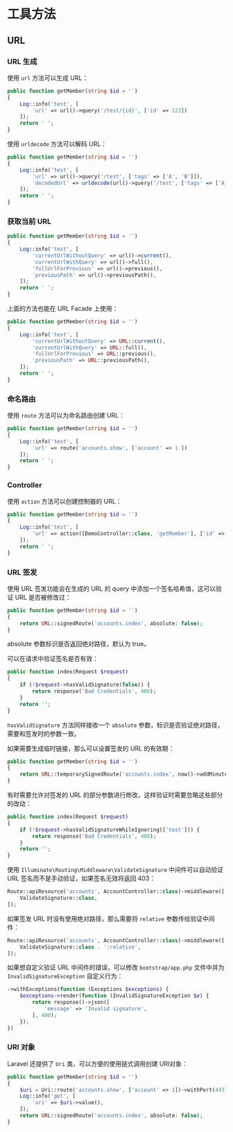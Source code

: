 # 工具方法

## URL

### URL 生成

使用 `url` 方法可以生成 URL：

```php
public function getMember(string $id = '')
{
    Log::info('test', [
        'url' => url()->query('/test/{id}', ['id' => 123])
    ]);
    return ' ';
}
```

使用 `urldecode` 方法可以解码 URL：

```php
public function getMember(string $id = '')
{
    Log::info('test', [
        'url' => url()->query('/test', ['tags' => ['A', 'B']]),
        'decodedUrl' => urldecode(url()->query('/test', ['tags' => ['A', 'B']])),
    ]);
    return ' ';
}
```

### 获取当前 URL

```php
public function getMember(string $id = '')
{
    Log::info('test', [
        'currentUrlWithoutQuery' => url()->current(),
        'currentUrlWithQuery' => url()->full(),
        'fullUrlForPrevious' => url()->previous(),
        'previousPath' => url()->previousPath(),
    ]);
    return ' ';
}
```

上面的方法也能在 URL Facade 上使用：

```php
public function getMember(string $id = '')
{
    Log::info('test', [
        'currentUrlWithoutQuery' => URL::current(),
        'currentUrlWithQuery' => URL::full(),
        'fullUrlForPrevious' => URL::previous(),
        'previousPath' => URL::previousPath(),
    ]);
    return ' ';
}
```

### 命名路由

使用 `route` 方法可以为命名路由创建 URL：

```php
public function getMember(string $id = '')
{
    Log::info('test', [
        'url' => route('accounts.show', ['account' => 1 ])
    ]);
    return ' ';
}
```

### Controller

使用 `action` 方法可以创建控制器的 URL：

```php
public function getMember(string $id = '')
{
    Log::info('test', [
        'url' => action([DemoController::class, 'getMember'], ['id' => '123'])
    ]);
    return ' ';
}
```

### URL 签发

使用 URL 签发功能会在生成的 URL 的 query 中添加一个签名哈希值，这可以验证 URL 是否被修改过：

```php
public function getMember(string $id = '')
{
    return URL::signedRoute('accounts.index', absolute: false);
}
```

absolute 参数标识是否返回绝对路径，默认为 true。

可以在请求中验证签名是否有效：

```php
public function index(Request $request)
{
    if (!$request->hasValidSignature(false)) {
        return response('Bad Credentials', 400);
    }
    return '';
}
```

`hasValidSignature` 方法同样接收一个 `absolute` 参数，标识是否验证绝对路径，需要和签发时的参数一致。

如果需要生成临时链接，那么可以设置签发的 URL 的有效期：

```php
public function getMember(string $id = '')
{
    return URL::temporarySignedRoute('accounts.index', now()->addMinute());
}
```

有时需要允许对签发的 URL 的部分参数进行修改，这样验证时需要忽略这些部分的改动：

```php
public function index(Request $request)
{
    if (!$request->hasValidSignatureWhileIgnoring(['test'])) {
        return response('Bad Credentials', 400);
    }
    return '';
}
```

使用 `Illuminate\Routing\Middleware\ValidateSignature` 中间件可以自动验证 URL 签名而不是手动验证，如果签名无效将返回 403：

```php
Route::apiResource('accounts', AccountController::class)->middleware([
    ValidateSignature::class,
]);
```

如果签发 URL 时没有使用绝对路径，那么需要将 `relative` 参数传给验证中间件：

```php
Route::apiResource('accounts', AccountController::class)->middleware([
    ValidateSignature::class . ':relative',
]);
```

如果想自定义验证 URL 中间件的错误，可以修改 `bootstrap/app.php` 文件中并为 `InvalidSignatureException` 自定义行为：

```php
->withExceptions(function (Exceptions $exceptions) {
    $exceptions->render(function (InvalidSignatureException $e) {
        return response()->json([
            'message' => 'Invalid signature',
        ], 400);
    });
})
```

### URI 对象

Laravel 还提供了 `Uri` 类，可以方便的使用链式调用创建 URI对象：

```php
public function getMember(string $id = '')
{
    $uri = Uri::route('accounts.show', ['account' => 1])->withPort(443);
    Log::info('get', [
        'uri' => $uri->value(),
    ]);
    return URL::signedRoute('accounts.index', absolute: false);
}
```
